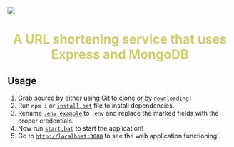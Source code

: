 ![](public/big-logo.png)

<h1 align="center" style="color:#d0d066">A URL shortening service that uses Express and MongoDB</h1>

## Usage
1. Grab source by either using Git to clone or by [`downloading!`](https://github.com/sujalgoel/dross-url-shortener/archive/master.zip)
2. Run `npm i` or [`install.bat`](https://github.com/sujalgoel/dross-url-shortener/blob/master/install.bat) file to install dependencies.
3. Rename [`.env.example`](https://github.com/sujalgoel/dross-url-shortener/blob/master/.env.example) to `.env` and replace the marked fields with the proper credentials.
4. Now run [`start.bat`](https://github.com/sujalgoel/dross-url-shortener/blob/master/start.bat) to start the application!
5. Go to [`http://localhost:3000`](http://localhost:3000) to see the web application functioning!
